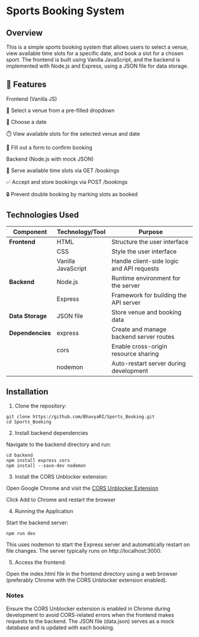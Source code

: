 # Sports Booking System
## Overview
This is a simple sports booking system that allows users to select a venue, view available time slots for a specific date, and book a slot for a chosen sport. The frontend is built using Vanilla JavaScript, and the backend is implemented with Node.js and Express, using a JSON file for data storage.

## 🚀 Features
Frontend (Vanilla JS)

   🔽 Select a venue from a pre-filled dropdown

   📅 Choose a date

   ⏱️ View available slots for the selected venue and date

   📝 Fill out a form to confirm booking

Backend (Node.js with mock JSON)

   📡 Serve available time slots via GET /bookings

   ✅ Accept and store bookings via POST /bookings

   🔒 Prevent double booking by marking slots as booked


## Technologies Used
| Component       | Technology/Tool       | Purpose                                      |
|-----------------|-----------------------|----------------------------------------------|
| **Frontend**    | HTML                 | Structure the user interface                 |
|                 | CSS                  | Style the user interface                    |
|                 | Vanilla JavaScript   | Handle client-side logic and API requests    |
| **Backend**     | Node.js              | Runtime environment for the server          |
|                 | Express              | Framework for building the API server       |
| **Data Storage**| JSON file            | Store venue and booking data                |
| **Dependencies**| express              | Create and manage backend server routes     |
|                 | cors                 | Enable cross-origin resource sharing        |
|                 | nodemon              | Auto-restart server during development      |

## Installation

1) Clone the repository:
```
git clone https://github.com/BhavyaRI/Sports_Booking.git
cd Sports_Booking 
```

2) Install backend dependencies

Navigate to the backend directory and run:
```
cd backend
npm install express cors 
npm install --save-dev nodemon

```

3)  Install the CORS Unblocker extension:

Open Google Chrome and visit the [ CORS Unblocker Extension](https://chromewebstore.google.com/detail/lfhmikememgdcahcdlaciloancbhjino?utm_source=item-share-cb)

Click Add to Chrome and restart the browser



4) Running the Application

Start the backend server:
```
npm run dev
```
This uses nodemon to start the Express server and automatically restart on file changes. The server typically runs on http://localhost:3000.

5) Access the frontend:

Open the index.html file in the frontend directory using a web browser (preferably Chrome with the CORS Unblocker extension enabled).

### Notes

Ensure the CORS Unblocker extension is enabled in Chrome during development to avoid CORS-related errors when the frontend makes requests to the backend.
The JSON file (data.json) serves as a mock database and is updated with each booking.

